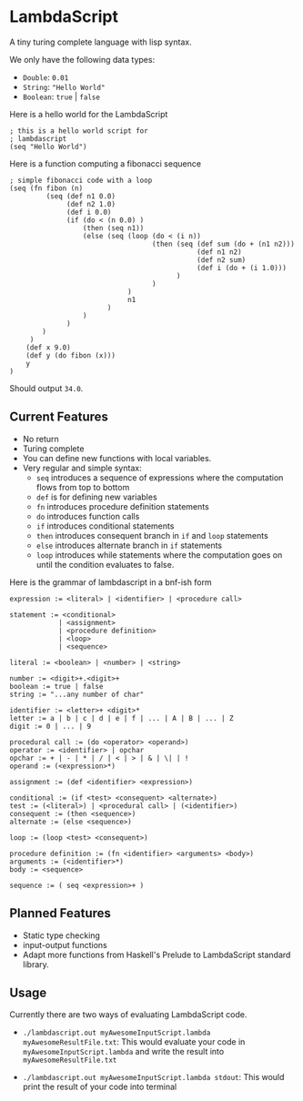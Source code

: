 # LambdaScript

A tiny turing complete language with lisp syntax. 

We only have the following data types:

- `Double`: `0.01`
- `String`: `"Hello World"`
- `Boolean`: `true` | `false`

Here is a hello world for the LambdaScript

```
; this is a hello world script for
; lambdascript
(seq "Hello World")

```

Here is a function computing a fibonacci sequence

```
; simple fibonacci code with a loop
(seq (fn fibon (n)
         (seq (def n1 0.0)
              (def n2 1.0)
              (def i 0.0)
              (if (do < (n 0.0) )
                  (then (seq n1))
                  (else (seq (loop (do < (i n))
                                   (then (seq (def sum (do + (n1 n2)))
                                              (def n1 n2)
                                              (def n2 sum)
                                              (def i (do + (i 1.0)))
                                         )
                                   )
                             )
                             n1
                        )
                  )
              )
        )
     )
    (def x 9.0)
    (def y (do fibon (x)))
    y
)

```
Should output `34.0`.

## Current Features

- No return
- Turing complete
- You can define new functions with local variables.
- Very regular and simple syntax:
    - `seq` introduces a sequence of expressions where the computation flows
      from top to bottom
    - `def` is for defining new variables
    - `fn` introduces procedure definition statements
    - `do` introduces function calls
    - `if` introduces conditional statements
    - `then` introduces consequent branch in `if` and `loop` statements
    - `else` introduces alternate branch in `if` statements
    - `loop` introduces while statements where the computation goes on until
      the condition evaluates to false.

Here is the grammar of lambdascript in a bnf-ish form

```
expression := <literal> | <identifier> | <procedure call>

statement := <conditional>
            | <assignment>
            | <procedure definition> 
            | <loop>
            | <sequence>

literal := <boolean> | <number> | <string>

number := <digit>+.<digit>+
boolean := true | false
string := "...any number of char"

identifier := <letter>+ <digit>*
letter := a | b | c | d | e | f | ... | A | B | ... | Z
digit := 0 | ... | 9

procedural call := (do <operator> <operand>)
operator := <identifier> | opchar
opchar := + | - | * | / | < | > | & | \| | !
operand := (<expression>*)

assignment := (def <identifier> <expression>)

conditional := (if <test> <consequent> <alternate>)
test := (<literal>) | <procedural call> | (<identifier>)
consequent := (then <sequence>)
alternate := (else <sequence>)

loop := (loop <test> <consequent>)

procedure definition := (fn <identifier> <arguments> <body>)
arguments := (<identifier>*)
body := <sequence>

sequence := ( seq <expression>+ )

```

## Planned Features

- Static type checking
- input-output functions
- Adapt more functions from Haskell's Prelude to LambdaScript standard
  library.

## Usage

Currently there are two ways of evaluating LambdaScript code.

- `./lambdascript.out myAwesomeInputScript.lambda myAwesomeResultFile.txt`: This
  would evaluate your code in `myAwesomeInputScript.lambda` and write the
  result into `myAwesomeResultFile.txt`

- `./lambdascript.out myAwesomeInputScript.lambda stdout`: This would print the
  result of your code into terminal
